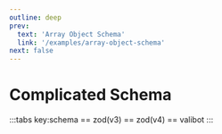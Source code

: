 ```yaml
---
outline: deep
prev:
  text: 'Array Object Schema'
  link: '/examples/array-object-schema'
next: false
---
```


<script setup lang="ts">
import TabZod from './TabZod.vue'
import TabZodV4 from './TabZodV4.vue'
import TabValibot from './TabValibot.vue'
</script>

# Complicated Schema

:::tabs key:schema
== zod(v3)
<TabZod></TabZod>
== zod(v4)
<TabZodV4></TabZodV4>
== valibot
<TabValibot></TabValibot>
:::
